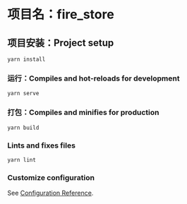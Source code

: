 # 项目名：fire_store

## 项目安装：Project setup

```
yarn install
```

### 运行：Compiles and hot-reloads for development

```
yarn serve
```

### 打包：Compiles and minifies for production

```
yarn build
```

### Lints and fixes files

```
yarn lint
```

### Customize configuration

See [Configuration Reference](https://cli.vuejs.org/config/).
